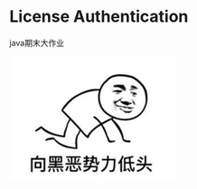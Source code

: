 # License Authentication
java期末大作业

![](https://github.com/xiao-do-do/authentication/blob/master/image.jpg)



